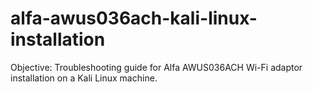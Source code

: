 # alfa-awus036ach-kali-linux-installation
Objective: Troubleshooting guide for Alfa AWUS036ACH Wi-Fi adaptor installation on a Kali Linux machine.
